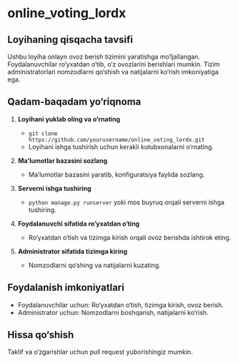 # online_voting_lordx
## Loyihaning qisqacha tavsifi

Ushbu loyiha onlayn ovoz berish tizimini yaratishga mo‘ljallangan. Foydalanuvchilar ro‘yxatdan o‘tib, o‘z ovozlarini berishlari mumkin. Tizim administratorlari nomzodlarni qo‘shish va natijalarni ko‘rish imkoniyatiga ega.

## Qadam-baqadam yo‘riqnoma

1. **Loyihani yuklab oling va o‘rnating**
    - `git clone https://github.com/yourusername/online_voting_lordx.git`
    - Loyihani ishga tushirish uchun kerakli kutubxonalarni o‘rnating.

2. **Ma’lumotlar bazasini sozlang**
    - Ma’lumotlar bazasini yaratib, konfiguratsiya faylida sozlang.

3. **Serverni ishga tushiring**
    - `python manage.py runserver` yoki mos buyruq orqali serverni ishga tushiring.

4. **Foydalanuvchi sifatida ro‘yxatdan o‘ting**
    - Ro‘yxatdan o‘tish va tizimga kirish orqali ovoz berishda ishtirok eting.

5. **Administrator sifatida tizimga kiring**
    - Nomzodlarni qo‘shing va natijalarni kuzating.

## Foydalanish imkoniyatlari

- Foydalanuvchilar uchun: Ro‘yxatdan o‘tish, tizimga kirish, ovoz berish.
- Administrator uchun: Nomzodlarni boshqarish, natijalarni ko‘rish.

## Hissa qo‘shish

Taklif va o‘zgarishlar uchun pull request yuborishingiz mumkin.